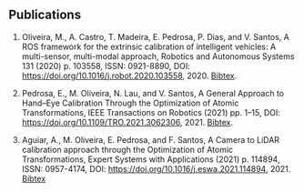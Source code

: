 ## Publications

1. Oliveira, M., A. Castro, T. Madeira, E. Pedrosa, P. Dias, and V. Santos, A ROS framework for the extrinsic
   calibration of intelligent
   vehicles: A multi-sensor, multi-modal approach, Robotics and Autonomous Systems 131 (2020) p. 103558, ISSN:
   0921-8890, DOI: https://doi.org/10.1016/j.robot.2020.103558, 2020. [Bibtex](docs/bibtexs/Oliveira2020RAS.bib).

2. Pedrosa, E., M. Oliveira, N. Lau, and V. Santos, A General Approach to Hand–Eye Calibration Through the Optimization
   of Atomic Transformations, IEEE Transactions on Robotics (2021) pp. 1–15,
   DOI: https://doi.org/10.1109/TRO.2021.3062306, 2021. [Bibtex](docs/bibtexs/Pedrosa2021TRO.bib).

3. Aguiar, A., M. Oliveira, E. Pedrosa, and F. Santos, A Camera to LiDAR calibration approach through the Optimization
   of Atomic
   Transformations, Expert Systems with Applications (2021) p. 114894, ISSN: 0957-4174,
   DOI: https://doi.org/10.1016/j.eswa.2021.114894, 2021. [Bibtex](docs/bibtexs/Aguiar2021ESWA.bib)

